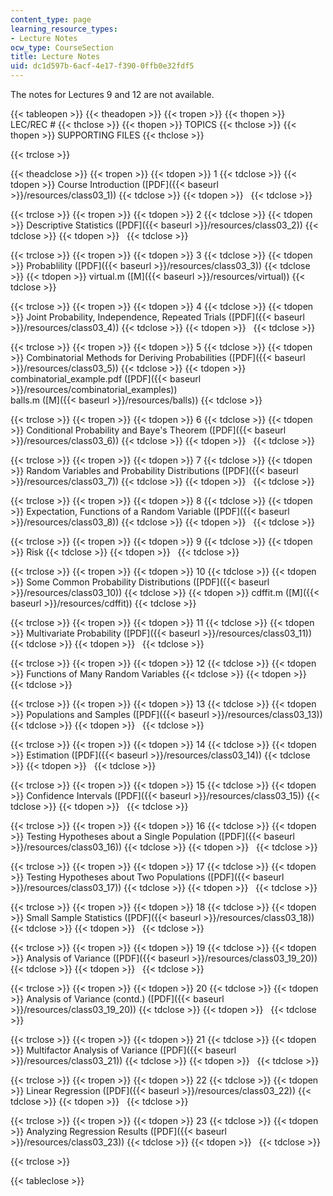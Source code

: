 ```yaml
---
content_type: page
learning_resource_types:
- Lecture Notes
ocw_type: CourseSection
title: Lecture Notes
uid: dc1d597b-6acf-4e17-f390-0ffb0e32fdf5
---
```


The notes for Lectures 9 and 12 are not available.

{{< tableopen >}}
{{< theadopen >}}
{{< tropen >}}
{{< thopen >}}
LEC/REC #
{{< thclose >}}
{{< thopen >}}
TOPICS
{{< thclose >}}
{{< thopen >}}
SUPPORTING FILES
{{< thclose >}}

{{< trclose >}}

{{< theadclose >}}
{{< tropen >}}
{{< tdopen >}}
1
{{< tdclose >}}
{{< tdopen >}}
Course Introduction ([PDF]({{< baseurl >}}/resources/class03_1))
{{< tdclose >}}
{{< tdopen >}}
 
{{< tdclose >}}

{{< trclose >}}
{{< tropen >}}
{{< tdopen >}}
2
{{< tdclose >}}
{{< tdopen >}}
Descriptive Statistics ([PDF]({{< baseurl >}}/resources/class03_2))
{{< tdclose >}}
{{< tdopen >}}
 
{{< tdclose >}}

{{< trclose >}}
{{< tropen >}}
{{< tdopen >}}
3
{{< tdclose >}}
{{< tdopen >}}
Probablility ([PDF]({{< baseurl >}}/resources/class03_3))
{{< tdclose >}}
{{< tdopen >}}
virtual.m ([M]({{< baseurl >}}/resources/virtual))
{{< tdclose >}}

{{< trclose >}}
{{< tropen >}}
{{< tdopen >}}
4
{{< tdclose >}}
{{< tdopen >}}
Joint Probability, Independence, Repeated Trials ([PDF]({{< baseurl >}}/resources/class03_4))
{{< tdclose >}}
{{< tdopen >}}
 
{{< tdclose >}}

{{< trclose >}}
{{< tropen >}}
{{< tdopen >}}
5
{{< tdclose >}}
{{< tdopen >}}
Combinatorial Methods for Deriving Probabilities ([PDF]({{< baseurl >}}/resources/class03_5))
{{< tdclose >}}
{{< tdopen >}}
combinatorial\_example.pdf ([PDF]({{< baseurl >}}/resources/combinatorial_examples))  
balls.m ([M]({{< baseurl >}}/resources/balls))
{{< tdclose >}}

{{< trclose >}}
{{< tropen >}}
{{< tdopen >}}
6
{{< tdclose >}}
{{< tdopen >}}
Conditional Probability and Baye's Theorem ([PDF]({{< baseurl >}}/resources/class03_6))
{{< tdclose >}}
{{< tdopen >}}
 
{{< tdclose >}}

{{< trclose >}}
{{< tropen >}}
{{< tdopen >}}
7
{{< tdclose >}}
{{< tdopen >}}
Random Variables and Probability Distributions ([PDF]({{< baseurl >}}/resources/class03_7))
{{< tdclose >}}
{{< tdopen >}}
 
{{< tdclose >}}

{{< trclose >}}
{{< tropen >}}
{{< tdopen >}}
8
{{< tdclose >}}
{{< tdopen >}}
Expectation, Functions of a Random Variable ([PDF]({{< baseurl >}}/resources/class03_8))
{{< tdclose >}}
{{< tdopen >}}
 
{{< tdclose >}}

{{< trclose >}}
{{< tropen >}}
{{< tdopen >}}
9
{{< tdclose >}}
{{< tdopen >}}
Risk
{{< tdclose >}}
{{< tdopen >}}
 
{{< tdclose >}}

{{< trclose >}}
{{< tropen >}}
{{< tdopen >}}
10
{{< tdclose >}}
{{< tdopen >}}
Some Common Probability Distributions ([PDF]({{< baseurl >}}/resources/class03_10))
{{< tdclose >}}
{{< tdopen >}}
cdffit.m ([M]({{< baseurl >}}/resources/cdffit))
{{< tdclose >}}

{{< trclose >}}
{{< tropen >}}
{{< tdopen >}}
11
{{< tdclose >}}
{{< tdopen >}}
Multivariate Probability ([PDF]({{< baseurl >}}/resources/class03_11))
{{< tdclose >}}
{{< tdopen >}}
 
{{< tdclose >}}

{{< trclose >}}
{{< tropen >}}
{{< tdopen >}}
12
{{< tdclose >}}
{{< tdopen >}}
Functions of Many Random Variables
{{< tdclose >}}
{{< tdopen >}}
 
{{< tdclose >}}

{{< trclose >}}
{{< tropen >}}
{{< tdopen >}}
13
{{< tdclose >}}
{{< tdopen >}}
Populations and Samples ([PDF]({{< baseurl >}}/resources/class03_13))
{{< tdclose >}}
{{< tdopen >}}
 
{{< tdclose >}}

{{< trclose >}}
{{< tropen >}}
{{< tdopen >}}
14
{{< tdclose >}}
{{< tdopen >}}
Estimation ([PDF]({{< baseurl >}}/resources/class03_14))
{{< tdclose >}}
{{< tdopen >}}
 
{{< tdclose >}}

{{< trclose >}}
{{< tropen >}}
{{< tdopen >}}
15
{{< tdclose >}}
{{< tdopen >}}
Confidence Intervals ([PDF]({{< baseurl >}}/resources/class03_15))
{{< tdclose >}}
{{< tdopen >}}
 
{{< tdclose >}}

{{< trclose >}}
{{< tropen >}}
{{< tdopen >}}
16
{{< tdclose >}}
{{< tdopen >}}
Testing Hypotheses about a Single Population ([PDF]({{< baseurl >}}/resources/class03_16))
{{< tdclose >}}
{{< tdopen >}}
 
{{< tdclose >}}

{{< trclose >}}
{{< tropen >}}
{{< tdopen >}}
17
{{< tdclose >}}
{{< tdopen >}}
Testing Hypotheses about Two Populations ([PDF]({{< baseurl >}}/resources/class03_17))
{{< tdclose >}}
{{< tdopen >}}
 
{{< tdclose >}}

{{< trclose >}}
{{< tropen >}}
{{< tdopen >}}
18
{{< tdclose >}}
{{< tdopen >}}
Small Sample Statistics ([PDF]({{< baseurl >}}/resources/class03_18))
{{< tdclose >}}
{{< tdopen >}}
 
{{< tdclose >}}

{{< trclose >}}
{{< tropen >}}
{{< tdopen >}}
19
{{< tdclose >}}
{{< tdopen >}}
Analysis of Variance ([PDF]({{< baseurl >}}/resources/class03_19_20))
{{< tdclose >}}
{{< tdopen >}}
 
{{< tdclose >}}

{{< trclose >}}
{{< tropen >}}
{{< tdopen >}}
20
{{< tdclose >}}
{{< tdopen >}}
Analysis of Variance (contd.) ([PDF]({{< baseurl >}}/resources/class03_19_20))
{{< tdclose >}}
{{< tdopen >}}
 
{{< tdclose >}}

{{< trclose >}}
{{< tropen >}}
{{< tdopen >}}
21
{{< tdclose >}}
{{< tdopen >}}
Multifactor Analysis of Variance ([PDF]({{< baseurl >}}/resources/class03_21))
{{< tdclose >}}
{{< tdopen >}}
 
{{< tdclose >}}

{{< trclose >}}
{{< tropen >}}
{{< tdopen >}}
22
{{< tdclose >}}
{{< tdopen >}}
Linear Regression ([PDF]({{< baseurl >}}/resources/class03_22))
{{< tdclose >}}
{{< tdopen >}}
 
{{< tdclose >}}

{{< trclose >}}
{{< tropen >}}
{{< tdopen >}}
23
{{< tdclose >}}
{{< tdopen >}}
Analyzing Regression Results ([PDF]({{< baseurl >}}/resources/class03_23))
{{< tdclose >}}
{{< tdopen >}}
 
{{< tdclose >}}

{{< trclose >}}

{{< tableclose >}}